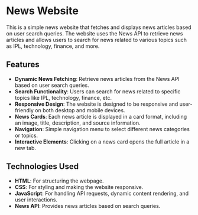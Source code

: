 # News Website

This is a simple news website that fetches and displays news articles based on user search queries. The website uses the News API to retrieve news articles and allows users to search for news related to various topics such as IPL, technology, finance, and more.

## Features

- **Dynamic News Fetching**: Retrieve news articles from the News API based on user search queries.
- **Search Functionality**: Users can search for news related to specific topics like IPL, technology, finance, etc.
- **Responsive Design**: The website is designed to be responsive and user-friendly on both desktop and mobile devices.
- **News Cards**: Each news article is displayed in a card format, including an image, title, description, and source information.
- **Navigation**: Simple navigation menu to select different news categories or topics.
- **Interactive Elements**: Clicking on a news card opens the full article in a new tab.

## Technologies Used

- **HTML**: For structuring the webpage.
- **CSS**: For styling and making the website responsive.
- **JavaScript**: For handling API requests, dynamic content rendering, and user interactions.
- **News API**: Provides news articles based on search queries.
